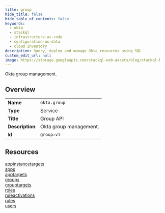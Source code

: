 ```yaml
---
title: group
hide_title: false
hide_table_of_contents: false
keywords:
  - okta
  - stackql
  - infrastructure-as-code
  - configuration-as-data
  - cloud inventory
description: Query, deploy and manage Okta resources using SQL
custom_edit_url: null
image: https://storage.googleapis.com/stackql-web-assets/blog/stackql-blog-post-featured-image.png
---
```

Okta group management.  
    

## Overview
<table><tbody>
<tr><td><b>Name</b></td><td><code>okta.group</code></td></tr>
<tr><td><b>Type</b></td><td>Service</td></tr>
<tr><td><b>Title</b></td><td>Group API</td></tr>
<tr><td><b>Description</b></td><td>Okta group management.</td></tr>
<tr><td><b>Id</b></td><td><code>group:v1</code></td></tr>
</tbody></table>

## Resources
<div class="row">
<div class="providerDocColumn">
<a href="/providers/okta/group/appinstancetargets/">appinstancetargets</a><br />
<a href="/providers/okta/group/apps/">apps</a><br />
<a href="/providers/okta/group/apptargets/">apptargets</a><br />
<a href="/providers/okta/group/groups/">groups</a><br />
<a href="/providers/okta/group/grouptargets/">grouptargets</a><br />
</div>
<div class="providerDocColumn">
<a href="/providers/okta/group/roles/">roles</a><br />
<a href="/providers/okta/group/ruleactivations/">ruleactivations</a><br />
<a href="/providers/okta/group/rules/">rules</a><br />
<a href="/providers/okta/group/users/">users</a><br />
</div>
</div>
